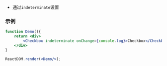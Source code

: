 - 通过`indeterminate`设置

### 示例

<!--start-code-->

```jsx
function Demo(){
    return <div>
        <Checkbox indeterminate onChange={console.log}>Checkbox</Checkbox>
    </div>
}

ReactDOM.render(<Demo/>);
```

<!--end-code-->
